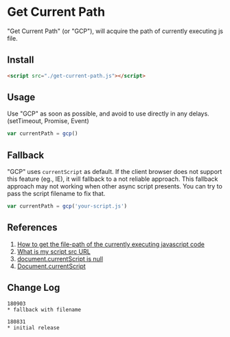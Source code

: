 # Get Current Path

"Get Current Path" (or "GCP"),
will acquire the path of currently executing js file.

## Install

```html
<script src="./get-current-path.js"></script>
```

## Usage

Use "GCP" as soon as possible, and avoid to use directly in any delays.
(setTimeout, Promise, Event)

```javascript
var currentPath = gcp()
```

## Fallback

"GCP" uses `currentScript` as default.
If the client browser does not support this feature (eg., IE),
it will fallback to a not reliable approach.
This fallback approach may not working when other async script presents.
You can try to pass the script filename to fix that.

```javascript
var currentPath = gcp('your-script.js')
```

## References

1. [How to get the file-path of the currently executing javascript code](https://stackoverflow.com/questions/2255689/)
1. [What is my script src URL](https://stackoverflow.com/questions/984510/)
1. [document.currentScript is null](https://stackoverflow.com/questions/38769103/)
1. [Document​.current​Script](https://developer.mozilla.org/en-US/docs/Web/API/Document/currentScript)

## Change Log

```text
180903
* fallback with filename
```

```text
180831
* initial release
```